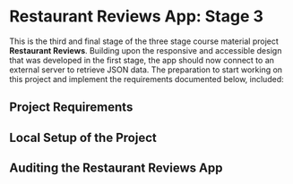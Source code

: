 <h1>Restaurant Reviews App: Stage 3</h1>
This is the third and final stage of the three stage course material project <b>Restaurant Reviews</b>. Building upon the responsive and accessible design that was developed in the first stage, the app should now connect to an external server
to retrieve JSON data. The preparation to start working on this project and implement the requirements documented below, included:

 
<h2>Project Requirements</h2>

<h2>Local Setup of the Project</h2>

<h2>Auditing the Restaurant Reviews App</h2>



